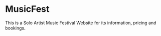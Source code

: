 # MusicFest
This is a Solo Artist Music Festival Website for its information, pricing and bookings.  
